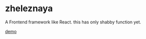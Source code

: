 # zheleznaya
A Frontend framework like React. this has only shabby function yet.

[demo](https://naoki-tomita.github.io/zheleznaya/examples/dist)
